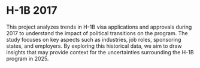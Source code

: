 # H-1B 2017

This project analyzes trends in H-1B visa applications and approvals during 2017 to understand the impact of political transitions on the program. The study focuses on key aspects such as industries, job roles, sponsoring states, and employers. By exploring this historical data, we aim to draw insights that may provide context for the uncertainties surrounding the H-1B program in 2025.
